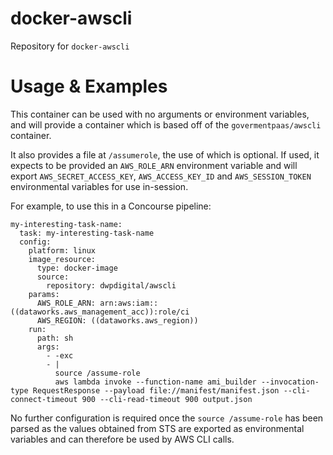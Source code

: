 # docker-awscli
Repository for `docker-awscli`

# Usage & Examples

This container can be used with no arguments or environment variables, and will 
provide a container which is based off of the `govermentpaas/awscli` container.

It also provides a file at `/assumerole`, the use of which is optional. If used,
it expects to be provided an `AWS_ROLE_ARN` environment variable and will export 
`AWS_SECRET_ACCESS_KEY`, `AWS_ACCESS_KEY_ID` and `AWS_SESSION_TOKEN` environmental 
variables for use in-session.

For example, to use this in a Concourse pipeline:

    my-interesting-task-name:
      task: my-interesting-task-name
      config:
        platform: linux
        image_resource:
          type: docker-image
          source:
            repository: dwpdigital/awscli
        params:
          AWS_ROLE_ARN: arn:aws:iam::((dataworks.aws_management_acc)):role/ci
          AWS_REGION: ((dataworks.aws_region))
        run:
          path: sh
          args:
            - -exc
            - |
              source /assume-role
              aws lambda invoke --function-name ami_builder --invocation-type RequestResponse --payload file://manifest/manifest.json --cli-connect-timeout 900 --cli-read-timeout 900 output.json

No further configuration is required once the `source /assume-role` has been parsed 
as the values obtained from STS are exported as environmental variables and can 
therefore be used by AWS CLI calls.